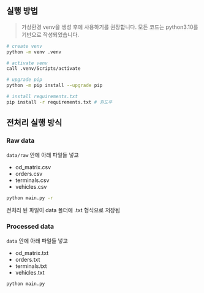 ## 실행 방법
> 가상환경 venv을 생성 후에 사용하기를 권장합니다. 모든 코드는 python3.10를 기반으로 작성되었습니다.

```bash
# create venv
python -m venv .venv

# activate venv
call .venv/Scripts/activate

# upgrade pip
python -m pip install --upgrade pip

# install requirements.txt
pip install -r requirements.txt # 원도우

```

## 전처리 실행 방식
### Raw data
`data/raw` 안에 아래 파일들 넣고
- od_matrix.csv
- orders.csv
- terminals.csv
- vehicles.csv
```bash
python main.py -r
```

전처리 된 파일이 data 폴더에 .txt 형식으로 저장됨

### Processed data
`data` 안에 아래 파일들 넣고
- od_matrix.txt
- orders.txt
- terminals.txt
- vehicles.txt
```bash
python main.py
```
